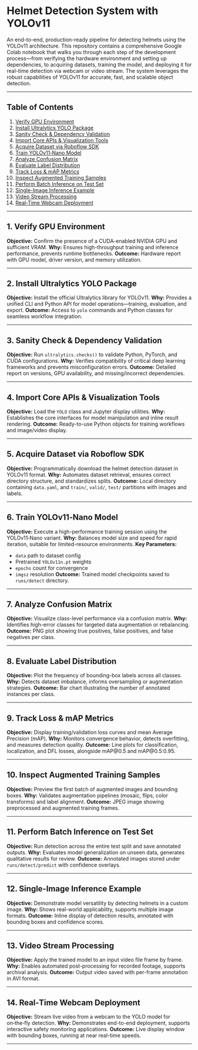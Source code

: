 # Helmet Detection System with YOLOv11

An end-to-end, production-ready pipeline for detecting helmets using the YOLOv11 architecture. This repository contains a comprehensive Google Colab notebook that walks you through each step of the development process—from verifying the hardware environment and setting up dependencies, to acquiring datasets, training the model, and deploying it for real-time detection via webcam or video stream. The system leverages the robust capabilities of YOLOv11 for accurate, fast, and scalable object detection.

---

## Table of Contents

1. [Verify GPU Environment](#1-verify-gpu-environment)
2. [Install Ultralytics YOLO Package](#2-install-ultralytics-yolo-package)
3. [Sanity Check & Dependency Validation](#3-sanity-check--dependency-validation)
4. [Import Core APIs & Visualization Tools](#4-import-core-apis--visualization-tools)
5. [Acquire Dataset via Roboflow SDK](#5-acquire-dataset-via-roboflow-sdk)
6. [Train YOLOv11‑Nano Model](#6-train-YOLOv11nano-model)
7. [Analyze Confusion Matrix](#7-analyze-confusion-matrix)
8. [Evaluate Label Distribution](#8-evaluate-label-distribution)
9. [Track Loss & mAP Metrics](#9-track-loss--map-metrics)
10. [Inspect Augmented Training Samples](#10-inspect-augmented-training-samples)
11. [Perform Batch Inference on Test Set](#11-perform-batch-inference-on-test-set)
12. [Single-Image Inference Example](#12-single-image-inference-example)
13. [Video Stream Processing](#13-video-stream-processing)
14. [Real‑Time Webcam Deployment](#15-real-time-webcam-deployment)

---

## 1. Verify GPU Environment

**Objective:** Confirm the presence of a CUDA-enabled NVIDIA GPU and sufficient VRAM.
**Why:** Ensures high-throughput training and inference performance, prevents runtime bottlenecks.
**Outcome:** Hardware report with GPU model, driver version, and memory utilization.

---

## 2. Install Ultralytics YOLO Package

**Objective:** Install the official Ultralytics library for YOLOv11.
**Why:** Provides a unified CLI and Python API for model operations—training, evaluation, and export.
**Outcome:** Access to `yolo` commands and Python classes for seamless workflow integration.

---

## 3. Sanity Check & Dependency Validation

**Objective:** Run `ultralytics.checks()` to validate Python, PyTorch, and CUDA configurations.
**Why:** Verifies compatibility of critical deep learning frameworks and prevents misconfiguration errors.
**Outcome:** Detailed report on versions, GPU availability, and missing/incorrect dependencies.

---

## 4. Import Core APIs & Visualization Tools

**Objective:** Load the `YOLO` class and Jupyter display utilities.
**Why:** Establishes the core interfaces for model manipulation and inline result rendering.
**Outcome:** Ready-to-use Python objects for training workflows and image/video display.

---

## 5. Acquire Dataset via Roboflow SDK

**Objective:** Programmatically download the helmet detection dataset in YOLOv11 format.
**Why:** Automates dataset retrieval, ensures correct directory structure, and standardizes splits.
**Outcome:** Local directory containing `data.yaml`, and `train/`, `valid/`, `test/` partitions with images and labels.

---

## 6. Train YOLOv11‑Nano Model

**Objective:** Execute a high-performance training session using the YOLOv11‑Nano variant.
**Why:** Balances model size and speed for rapid iteration, suitable for limited-resource environments.
**Key Parameters:**

* `data` path to dataset config
* Pretrained `YOLOv11n.pt` weights
* `epochs` count for convergence
* `imgsz` resolution
  **Outcome:** Trained model checkpoints saved to `runs/detect` directory.

---

## 7. Analyze Confusion Matrix

**Objective:** Visualize class-level performance via a confusion matrix.
**Why:** Identifies high-error classes for targeted data augmentation or rebalancing.
**Outcome:** PNG plot showing true positives, false positives, and false negatives per class.

---

## 8. Evaluate Label Distribution

**Objective:** Plot the frequency of bounding-box labels across all classes.
**Why:** Detects dataset imbalance, informs oversampling or augmentation strategies.
**Outcome:** Bar chart illustrating the number of annotated instances per class.

---

## 9. Track Loss & mAP Metrics

**Objective:** Display training/validation loss curves and mean Average Precision (mAP).
**Why:** Monitors convergence behavior, detects overfitting, and measures detection quality.
**Outcome:** Line plots for classification, localization, and DFL losses, alongside mAP\@0.5 and mAP\@0.5:0.95.

---

## 10. Inspect Augmented Training Samples

**Objective:** Preview the first batch of augmented images and bounding boxes.
**Why:** Validates augmentation pipelines (mosaic, flips, color transforms) and label alignment.
**Outcome:** JPEG image showing preprocessed and augmented training frames.

---

## 11. Perform Batch Inference on Test Set

**Objective:** Run detection across the entire test split and save annotated outputs.
**Why:** Evaluates model generalization on unseen data, generates qualitative results for review.
**Outcome:** Annotated images stored under `runs/detect/predict` with confidence overlays.

---

## 12. Single-Image Inference Example

**Objective:** Demonstrate model versatility by detecting helmets in a custom image.
**Why:** Shows real-world applicability, supports multiple image formats.
**Outcome:** Inline display of detection results, annotated with bounding boxes and confidence scores.

---

## 13. Video Stream Processing

**Objective:** Apply the trained model to an input video file frame by frame.
**Why:** Enables automated post-processing for recorded footage, supports archival analysis.
**Outcome:** Output video saved with per-frame annotation in AVI format.

---

## 14. Real‑Time Webcam Deployment

**Objective:** Stream live video from a webcam to the YOLO model for on‑the‑fly detection.
**Why:** Demonstrates end-to-end deployment, supports interactive safety monitoring applications.
**Outcome:** Live display window with bounding boxes, running at near real-time speeds.

---
